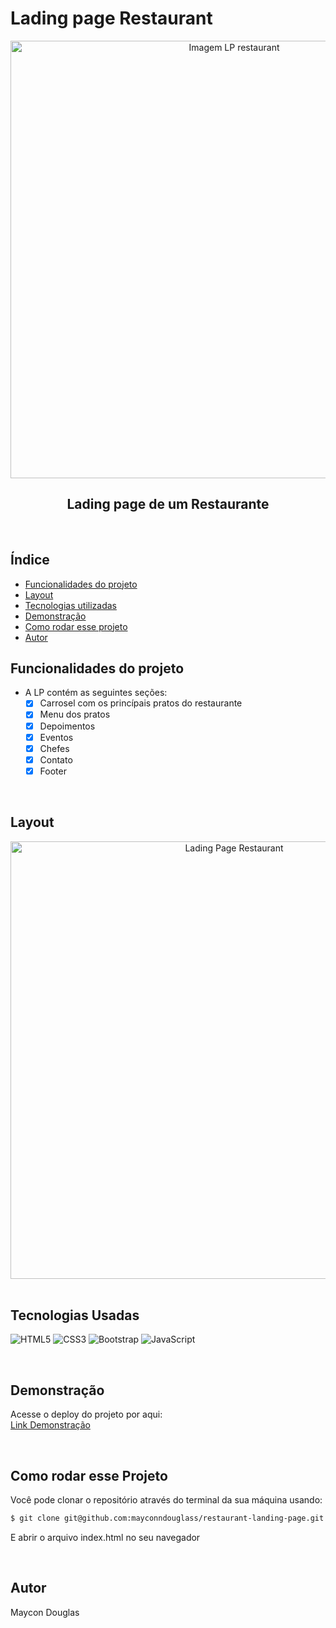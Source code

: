# Lading page Restaurant
<!-- ![Lading Page](./assets/first-image.png) -->
<div align="center">
  <img src="./assets/first-image.png" alt="Imagem LP restaurant" style="width:700px;">
</div>

<div align="center">
  <h2>Lading page de um Restaurante</h2>
</div>

</br>


## Índice
- <a href="#funcionalidades">Funcionalidades do projeto</a>
- <a href="#layout">Layout<a>
- <a href="#tecnologias">Tecnologias utilizadas</a>
- <a href="#demonstracao">Demonstração</a>
- <a href="#rodar-projeto">Como rodar esse projeto</a>
- <a href="#autor">Autor</a>

## Funcionalidades do projeto
  - A LP contém as seguintes seções:
    - [x] Carrosel com os princípais pratos do restaurante
    - [x] Menu dos pratos
    - [x] Depoimentos
    - [x] Eventos
    - [x] Chefes
    - [x] Contato
    - [x] Footer

</br>

## Layout

<!-- ![Lading Page](./assets/FireShot%20Capture%20001%20-%20Restaurant%20.png) -->
<div align="center">
  <img src="./assets/FireShot%20Capture%20001%20-%20Restaurant%20.png" alt="Lading Page Restaurant" style="width:700px;">
</div>

</br>


## Tecnologias Usadas
![HTML5](https://img.shields.io/badge/html5-%23E34F26.svg?style=for-the-badge&logo=html5&logoColor=white)
![CSS3](https://img.shields.io/badge/css3-%231572B6.svg?style=for-the-badge&logo=css3&logoColor=white)
![Bootstrap](https://img.shields.io/badge/bootstrap-%23563D7C.svg?style=for-the-badge&logo=bootstrap&logoColor=white)
![JavaScript](https://img.shields.io/badge/javascript-%23323330.svg?style=for-the-badge&logo=javascript&logoColor=%23F7DF1E)

</br>


## Demonstração
Acesse o deploy do projeto por aqui:<br>
[Link Demonstração](https://mayconndouglass.github.io/restaurant-landing-page/)

</br>

## Como rodar esse Projeto
Você pode clonar o repositório através do terminal da sua máquina usando:

```bash
$ git clone git@github.com:mayconndouglass/restaurant-landing-page.git
```
E abrir o arquivo index.html no seu navegador

</br>

## Autor
Maycon Douglas
